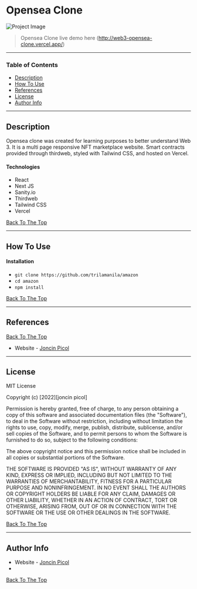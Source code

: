 # Opensea Clone

![Project Image](web3-opensea-clone-main/public/demo.png)

> Opensea Clone live demo here (http://web3-opensea-clone.vercel.app/)

---

### Table of Contents

- [Description](#description)
- [How To Use](#how-to-use)
- [References](#references)
- [License](#license)
- [Author Info](#author-info)

---

## Description

Opensea clone was created for learning purposes to better understand Web 3. It is a multi page responsive NFT marketplace website. Smart contracts provided through thirdweb, styled with Tailwind CSS, and hosted on Vercel.

#### Technologies

- React
- Next JS
- Sanity.io 
- Thirdweb
- Tailwind CSS
- Vercel

[Back To The Top](#web3-opensea-clone)

---

## How To Use

#### Installation

- `git clone https://github.com/trilamanila/amazon`
- `cd amazon`
- `npm install`


[Back To The Top](#amazon-clone)

---

## References

[Back To The Top](#web3-opensea-clone)

- Website - [Joncin Picol](https://joncinpicol.com)
---

## License

MIT License

Copyright (c) [2022][joncin picol]

Permission is hereby granted, free of charge, to any person obtaining a copy
of this software and associated documentation files (the "Software"), to deal
in the Software without restriction, including without limitation the rights
to use, copy, modify, merge, publish, distribute, sublicense, and/or sell
copies of the Software, and to permit persons to whom the Software is
furnished to do so, subject to the following conditions:

The above copyright notice and this permission notice shall be included in all
copies or substantial portions of the Software.

THE SOFTWARE IS PROVIDED "AS IS", WITHOUT WARRANTY OF ANY KIND, EXPRESS OR
IMPLIED, INCLUDING BUT NOT LIMITED TO THE WARRANTIES OF MERCHANTABILITY,
FITNESS FOR A PARTICULAR PURPOSE AND NONINFRINGEMENT. IN NO EVENT SHALL THE
AUTHORS OR COPYRIGHT HOLDERS BE LIABLE FOR ANY CLAIM, DAMAGES OR OTHER
LIABILITY, WHETHER IN AN ACTION OF CONTRACT, TORT OR OTHERWISE, ARISING FROM,
OUT OF OR IN CONNECTION WITH THE SOFTWARE OR THE USE OR OTHER DEALINGS IN THE
SOFTWARE.

[Back To The Top](#web3-opensea-clone)

---

## Author Info

- Website - [Joncin Picol](https://joncinpicol.com)
- 
[Back To The Top](#web3-opensea-clone)
